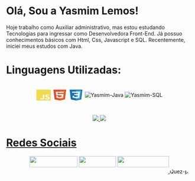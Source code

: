 # Olá, Sou a Yasmim Lemos!

Hoje trabalho como Auxiliar administrativo, mas estou estudando Tecnologias para ingressar como Desenvolvedora Front-End.
Já possuo conhecimentos básicos com Html, Css, Javascript e SQL.
Recentemente, iniciei meus estudos com Java.


# Linguagens Utilizadas:

 <div style="display: inline_block" align="center"><br>
  <img align="center" alt="Yasmim-Js" height="30" width="40" src="https://raw.githubusercontent.com/devicons/devicon/master/icons/javascript/javascript-plain.svg">
  <img align="center" alt="Yasmim-HTML" height="30" width="40" src="https://raw.githubusercontent.com/devicons/devicon/master/icons/html5/html5-original.svg">
  <img align="center" alt="Yasmim-CSS" height="30" width="40" src="https://raw.githubusercontent.com/devicons/devicon/master/icons/css3/css3-original.svg">
  <img align="center" alt="Yasmim-Java" height="30" width="40" src="https://user-images.githubusercontent.com/25181517/117201156-9a724800-adec-11eb-9a9d-3cd0f67da4bc.png">
  <img align="center" alt="Yasmim-SQL" height="30" width="40" src="https://user-images.githubusercontent.com/25181517/183896128-ec99105a-ec1a-4d85-b08b-1aa1620b2046.png">
</div>

# 

<div align="center">
  <a href="https://github.com/yasmimlemos">
  <img height="150em" src="https://github-readme-stats.vercel.app/api?username=yasmimlemos&show_icons=true&theme=radical&include_all_commits=true&count_private=true">
  <img height="150em" src="https://github-readme-stats.vercel.app/api/top-langs/?username=yasmimlemos&layout=compact&langs_count=7&theme=synthwave">
</div>
  
 # Redes Sociais
<div align="center">
  <a href="https://www.linkedin.com/in/yasmimlemos/" target="_blank"><img height="30" width="130" src="https://img.shields.io/badge/-LinkedIn-%230077B5?style=for-the-badge&logo=linkedin&logoColor=white" target="_blank"></a>
  <a href = "mailto: yasmimlemos02@gmail.com"><img height="30" width="100" src="https://img.shields.io/badge/-Gmail-%23333?style=for-the-badge&logo=gmail&logoColor=white" target="_blank"></a>
    <a href="https://instagram.com/yasmimllemos" target="_blank"><img height="30" width="140" src="https://img.shields.io/badge/-Instagram-%23E4405F?style=for-the-badge&logo=instagram&logoColor=white" target="_blank"></a>
  
</div>
 
 <div>
    <img align="right" alt="Quez-pic" height="100" style="border-radius:50px;" src="https://picrew.me/shareImg/org/202208/338224_La2awZod.png">
  </div>

